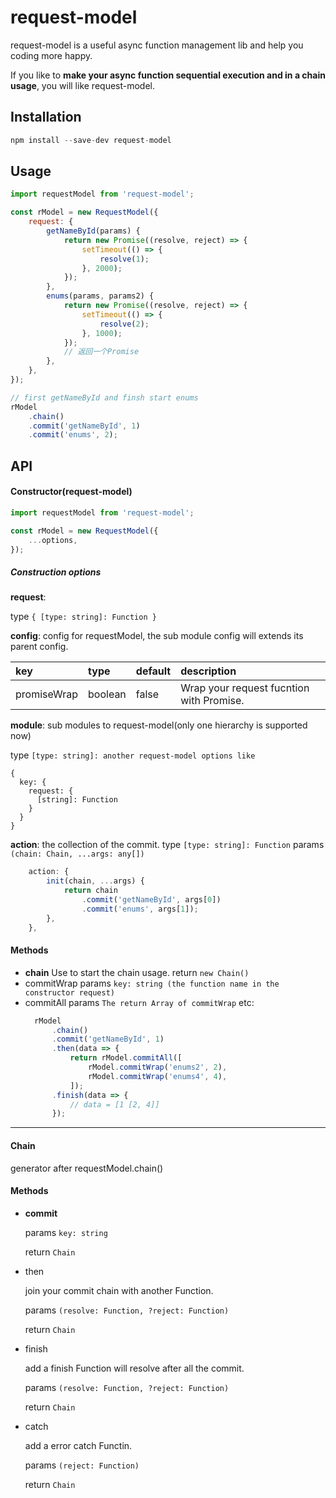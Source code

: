 # request-model

request-model is a useful async function management lib and help you coding more happy.

If you like to **make your async function sequential execution and in a chain usage**, you will like request-model.

## Installation

```js
npm install --save-dev request-model
```

## Usage

```js
import requestModel from 'request-model';

const rModel = new RequestModel({
    request: {
        getNameById(params) {
            return new Promise((resolve, reject) => {
                setTimeout(() => {
                    resolve(1);
                }, 2000);
            });
        },
        enums(params, params2) {
            return new Promise((resolve, reject) => {
                setTimeout(() => {
                    resolve(2);
                }, 1000);
            });
            // 返回一个Promise
        },
    },
});

// first getNameById and finsh start enums
rModel
    .chain()
    .commit('getNameById', 1)
    .commit('enums', 2);
```

## API

#### Constructor(request-model)

```js
import requestModel from 'request-model';

const rModel = new RequestModel({
    ...options,
});
```

##### Construction options

**request**:

type `{ [type: string]: Function }`

**config**: config for requestModel, the sub module config will extends its parent config.

| key         | type    | default | description                              |
| :---------- | :------ | :------ | :--------------------------------------- |
| promiseWrap | boolean | false   | Wrap your request fucntion with Promise. |

**module**: sub modules to request-model(only one hierarchy is supported now)

type `[type: string]: another request-model options like`

```Js
{
  key: {
    request: {
      [string]: Function
    }
  }
}
```

**action**: the collection of the commit.
type `[type: string]: Function`
params `(chain: Chain, ...args: any[])`

```js
    action: {
        init(chain, ...args) {
            return chain
                .commit('getNameById', args[0])
                .commit('enums', args[1]);
        },
    },
```

#### Methods

*   **chain**
    Use to start the chain usage.
    return `new Chain()`
*   commitWrap
    params `key: string (the function name in the constructor request)`
*   commitAll
    params `The return Array of commitWrap`
    etc:
    ```js
      rModel
          .chain()
          .commit('getNameById', 1)
          .then(data => {
              return rModel.commitAll([
                  rModel.commitWrap('enums2', 2),
                  rModel.commitWrap('enums4', 4),
              ]);
          .finish(data => {
              // data = [1 [2, 4]]
          });
    ```

---

#### Chain

generator after requestModel.chain()

#### Methods

*   **commit**

    params `key: string`

    return `Chain`

*   then

    join your commit chain with another Function.

    params `(resolve: Function, ?reject: Function)`

    return `Chain`

*   finish

    add a finish Function will resolve after all the commit.

    params `(resolve: Function, ?reject: Function)`

    return `Chain`

*   catch

    add a error catch Functin.

    params `(reject: Function)`

    return `Chain`
